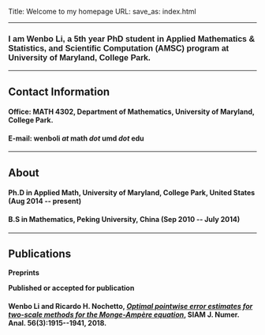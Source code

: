 Title: Welcome to my homepage
URL:
save_as: index.html
____

### <span style="font-family:Arial"> I am Wenbo Li, a 5th year PhD student in Applied Mathematics & Statistics, and Scientific Computation (AMSC) program at University of Maryland, College Park.</span>

____

## Contact Information
#### Office: MATH 4302, Department of Mathematics, University of Maryland, College Park.

#### E-mail: wenboli *at* math *dot* umd *dot* edu

____

## About
#### Ph.D in Applied Math, University of Maryland, College Park, United States (Aug 2014 -- present)

#### B.S in Mathematics, Peking University, China (Sep 2010 -- July 2014)
____

## Publications
**Preprints**

**Published or accepted for publication**
#### Wenbo Li and Ricardo H. Nochetto, [*Optimal pointwise error estimates for two-scale methods for the Monge-Amp&egrave;re equation*](https://epubs.siam.org/doi/abs/10.1137/18M1165670?casa_token=qanAMFb2b1wAAAAA:kd-JAUD2b-YEBR8tjAzOMgW_bC1WjRSKmieYPklNSY2hHk1MqhPvaGZ9DUwVV9LOI5h0u0OGwA), SIAM J. Numer. Anal. 56(3):1915--1941, 2018.



